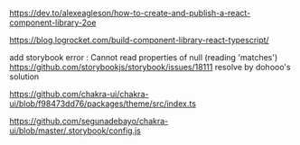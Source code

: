 https://dev.to/alexeagleson/how-to-create-and-publish-a-react-component-library-2oe

https://blog.logrocket.com/build-component-library-react-typescript/

add storybook error : Cannot read properties of null (reading 'matches')
https://github.com/storybookjs/storybook/issues/18111
resolve by dohooo's solution

https://github.com/chakra-ui/chakra-ui/blob/f98473dd76/packages/theme/src/index.ts

https://github.com/segunadebayo/chakra-ui/blob/master/.storybook/config.js